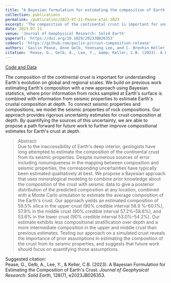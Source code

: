 ```yaml
---
title: "A Bayesian formulation for estimating the composition of Earth’s crust"
collection: publications
permalink: /publication/2023-07-21-Pease-etal-2023
excerpt: 'The composition of the continental crust is important for understanding Earth&apos;s evolution on global and regional scales. We build on previous work estimating Earth&apos;s composition with a new approach using Bayesian statistics, where prior information from rocks sampled at Earth&apos;s surface is combined with information from seismic properties to estimate Earth&apos;s crustal composition at depth. To connect seismic properties and compositions, we model the seismic properties of rock compositions. Our approach provides rigorous uncertainty estimates for crust composition at depth. By quantifying the sources of this uncertainty, we are able to propose a path forward for future work to further improve compositional estimates for Earth&apos;s crust at depth.'
date: 2023-07-21
venue: 'Journal of Geophysical Research: Solid Earth'
paperurl: 'https://doi.org/10.1029/2023JB026353'
codeurl: 'https://github.com/gailin-p/crust-composition-release'
authors: 'Gailin Pease, Anne Gelb, Yoonsang Lee, and C. Brenhin Keller'
citation: 'Pease, G., Gelb, A., Lee, Y., &amp; Keller, C.B. (2023). A Bayesian Formulation for Estimating the Composition of Earth&apos;s Crust. <i>Journal of Geophysical Research: Solid Earth</i>, 128(7), e2023JB026353.'
---
```

<a href='https://github.com/gailin-p/crust-composition-release'>Code and Data</a>&nbsp;&nbsp;&nbsp;&nbsp;

The composition of the continental crust is important for understanding Earth&apos;s evolution on global and regional scales. We build on previous work estimating Earth&apos;s composition with a new approach using Bayesian statistics, where prior information from rocks sampled at Earth&apos;s surface is combined with information from seismic properties to estimate Earth&apos;s crustal composition at depth. To connect seismic properties and compositions, we model the seismic properties of rock compositions. Our approach provides rigorous uncertainty estimates for crust composition at depth. By quantifying the sources of this uncertainty, we are able to propose a path forward for future work to further improve compositional estimates for Earth&apos;s crust at depth.

>Abstract: <br/>Due to the inaccessibility of Earth's deep interior, geologists have long attempted to estimate the composition of the continental crust from its seismic properties. Despite numerous sources of error including nonuniqueness in the mapping between composition and seismic properties, the corresponding uncertainties have typically been estimated qualitatively at best. We propose a Bayesian approach that uses mineralogical modeling to combine prior knowledge about the composition of the crust with seismic data to give a posterior distribution of the predicted composition at any location, combined with a Monte Carlo simulation to estimate the average composition of the Earth's crust. Our approach yields an estimated composition of 59.5% silica in the upper crust (90% credible interval 58.9 %–60.1%), 57.9% in the middle crust (90% credible interval 57.2%–58.6%), and 53.6% in the lower crust (90% credible interval 53.0%–54.2%). Our estimate exhibits less compositional stratification over depth and a more intermediate composition in the upper and middle crust than previous estimates. Testing our approach on a simulated crust reveals the importance of prior assumptions in estimating the composition of the crust from its seismic properties, and suggests that future work should focus on quantifying those assumptions.

Suggested citation: <br/>Pease, G., Gelb, A., Lee, Y., & Keller, C.B. (2023). A Bayesian Formulation for Estimating the Composition of Earth's Crust. <i>Journal of Geophysical Research: Solid Earth</i>, 128(7), e2023JB026353.